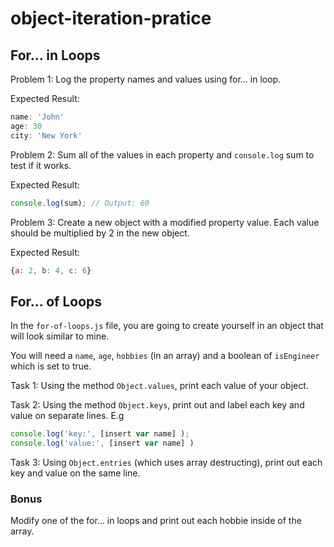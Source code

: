 # object-iteration-pratice

## For... in Loops

Problem 1:
Log the property names and values using for... in loop. 

Expected Result:
```js
name: 'John'
age: 30
city: 'New York'
```

Problem 2: 
Sum all of the values in each property and `console.log` sum to test if it works.

Expected Result:
```js
console.log(sum); // Output: 60
```

Problem 3:
Create a new object with a modified property value. Each value should be multiplied by 2 in the new object.

Expected Result:
```js
{a: 2, b: 4, c: 6}
```

## For... of Loops
In the `for-of-loops.js` file, you are going to create yourself in an object that will look similar to mine. 

You will need a `name`, `age`, `hobbies` (in an array) and a boolean of `isEngineer` which is set to true. 

Task 1:
Using the method `Object.values`, print each value of your object.

Task 2: 
Using the method `Object.keys`, print out and label each key and value on separate lines.
E.g
```js
console.log('key:', [insert var name] );
console.log('value:', [insert var name] )
```

Task 3:
Using `Object.entries` (which uses array destructing), print out each key and value on the same line.


### Bonus
Modify one of the for... in loops and print out each hobbie inside of the array.